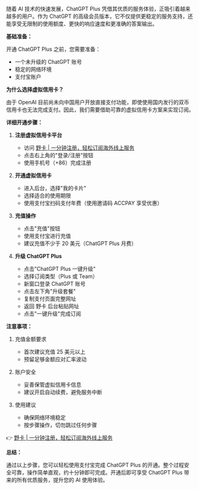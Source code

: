 随着 AI 技术的快速发展，ChatGPT Plus 凭借其优质的服务体验，正吸引着越来越多的用户。作为 ChatGPT 的高级会员版本，它不仅提供更稳定的服务支持，还能享受无限制的使用额度、更快的响应速度和更准确的答案输出。

**基础准备：**

开通 ChatGPT Plus 之前，您需要准备：
- 一个未升级的 ChatGPT 账号
- 稳定的网络环境
- 支付宝账户

**为什么选择虚拟信用卡？**

由于 OpenAI 目前尚未向中国用户开放直接支付功能，即使使用国内发行的双币信用卡也无法完成支付。因此，我们需要借助可靠的虚拟信用卡方案来实现订阅。

**详细开通步骤：**

1. **注册虚拟信用卡平台**
   - 访问 [野卡 | 一分钟注册，轻松订阅海外线上服务](https://bit.ly/bewildcard)
   - 点击右上角的"登录/注册"按钮
   - 使用手机号（+86）完成注册

2. **开通虚拟信用卡**
   - 进入后台，选择"我的卡片"
   - 选择适合的使用期限
   - 使用支付宝扫码支付年费（使用邀请码 ACCPAY 享受优惠）

3. **充值操作**
   - 点击"充值"按钮
   - 使用支付宝进行充值
   - 建议充值不少于 20 美元（ChatGPT Plus 月费）

4. **升级 ChatGPT Plus**
   - 点击"ChatGPT Plus 一键升级"
   - 选择订阅类型（Plus 或 Team）
   - 新窗口登录 ChatGPT 账号
   - 点击左下角"升级套餐"
   - 复制支付页面完整网址
   - 返回 野卡 后台粘贴网址
   - 点击"一键升级"完成订阅

**注意事项：**

1. 充值金额要求
   - 首次建议充值 25 美元以上
   - 预留足够金额应对汇率波动

2. 账户安全
   - 妥善保管虚拟信用卡信息
   - 建议开启自动续费，避免服务中断

3. 使用建议
   - 确保网络环境稳定
   - 按步骤操作，切勿跳过任何步骤

👉 [野卡 | 一分钟注册，轻松订阅海外线上服务](https://bit.ly/bewildcard)

**总结：**

通过以上步骤，您可以轻松使用支付宝完成 ChatGPT Plus 的开通。整个过程安全可靠，操作简单直观，约十分钟即可完成。开通后即可享受 ChatGPT Plus 带来的所有优质服务，提升您的 AI 使用体验。